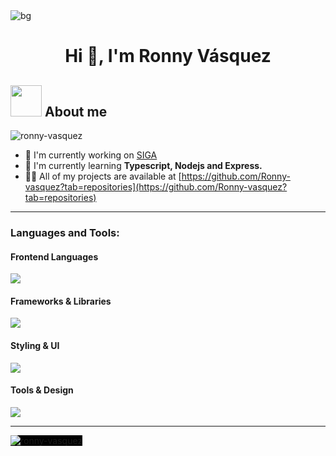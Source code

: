 
<img align="center" alt="bg" with="500" src="https://i.pinimg.com/originals/90/70/32/9070324cdfc07c68d60eed0c39e77573.gif">

<h1 align="center">Hi 👋, I'm Ronny Vásquez</h1>
<h2 class="heading-element" dir="auto"><themed-picture data-catalyst-inline="true" data-catalyst="" style="visibility: visible;"><picture><img src="https://media4.giphy.com/media/v1.Y2lkPTc5MGI3NjExbnF6bnR6bjRjdGFsaWNjY2ZyYWo1b2Z2ZTF5cjRsc2VlcWd2d2k4YyZlcD12MV9pbnRlcm5hbF9naWZfYnlfaWQmY3Q9cw/juua9i2c2fA0AIp2iq/giphy.gif" width="50px" style="visibility: visible; max-width: 100%;"></picture></themed-picture> About me</h2>


<p align="left"> <img src="https://komarev.com/ghpvc/?username=ronny-vasquez&label=Profile%20views&color=0e75b6&style=flat" alt="ronny-vasquez" /> </p>

- 🔭 I'm currently working on [SIGA](https://github.com/Ronny-vasquez/SIGA)
- 🌱 I'm currently learning **Typescript, Nodejs and Express.**
- 👨‍💻 All of my projects are available at [https://github.com/Ronny-vasquez?tab=repositories](https://github.com/Ronny-vasquez?tab=repositories)

<hr>

<h3 align="left">Languages and Tools:</h3>

<!-- Frontend - Lenguajes Base -->
<h4>Frontend Languages</h4>
<p align="left">
  <a href="https://skillicons.dev">
    <img src="https://skillicons.dev/icons?i=html,js,css," />
</a>
</p>

<!-- Frontend - Frameworks & Libraries -->
<h4>Frameworks & Libraries</h4>
<p align="left">
<a href="https://skillicons.dev">
    <img src="https://skillicons.dev/icons?i=react,nextjs,astro,ts" />
  </a>
</p>

<!-- Styling -->
<h4>Styling & UI</h4>
<p align="left">
  <a href="https://skillicons.dev">
    <img src="https://skillicons.dev/icons?i=tailwind,mui,sass," />
  </a>
</p>

<!-- Backend & Services -->


<!-- Tools -->
<h4>Tools & Design</h4>
<p align="left">
  <a href="https://skillicons.dev">
    <img src="https://skillicons.dev/icons?i=git,vscode,figma,notion" />
  </a>
</p>
<hr>
<!-- GitHub Stats -->
<p>
    <img align="left" style="background-color: black;" src="https://github-readme-stats.vercel.app/api/top-langs?username=ronny-vasquez&show_icons=true&locale=en&layout=compact" alt="ronny-vasquez" />
</p>
